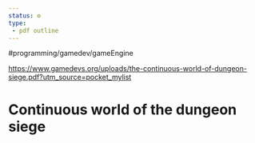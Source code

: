 ```yaml
---
status: ⚙️
type: 
 - pdf outline
---
```


#programming/gamedev/gameEngine 



https://www.gamedevs.org/uploads/the-continuous-world-of-dungeon-siege.pdf?utm_source=pocket_mylist


# Continuous world of the dungeon siege

